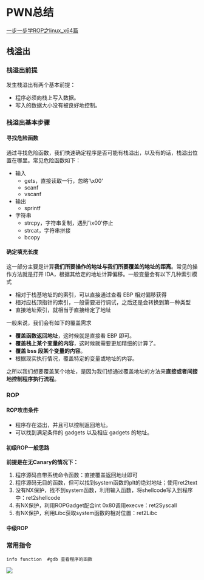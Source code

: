 # PWN总结

[一步一步学ROP之linux_x64篇](https://segmentfault.com/a/1190000007406442)

## 栈溢出



### 栈溢出前提

发生栈溢出有两个基本前提：

- 程序必须向栈上写入数据。
- 写入的数据大小没有被良好地控制。



### 栈溢出基本步骤

#### 寻找危险函数

通过寻找危险函数，我们快速确定程序是否可能有栈溢出，以及有的话，栈溢出位置在哪里。常见危险函数如下：

- 输入
  - gets，直接读取一行，忽略'\x00'
  - scanf
  - vscanf
- 输出
  - sprintf
- 字符串
  - strcpy，字符串复制，遇到'\x00'停止
  - strcat，字符串拼接
  - bcopy

#### 确定填充长度

这一部分主要是计算**我们所要操作的地址与我们所要覆盖的地址的距离**。常见的操作方法就是打开 IDA，根据其给定的地址计算偏移。一般变量会有以下几种索引模式

- 相对于栈基地址的的索引，可以直接通过查看 EBP 相对偏移获得
- 相对应栈顶指针的索引，一般需要进行调试，之后还是会转换到第一种类型
- 直接地址索引，就相当于直接给定了地址

一般来说，我们会有如下的覆盖需求

- **覆盖函数返回地址**，这时候就是直接看 EBP 即可。
- **覆盖栈上某个变量的内容**，这时候就需要更加精细的计算了。
- **覆盖 bss 段某个变量的内容**。
- 根据现实执行情况，覆盖特定的变量或地址的内容。

之所以我们想要覆盖某个地址，是因为我们想通过覆盖地址的方法来**直接或者间接地控制程序执行流程**。



### ROP

#### ROP攻击条件

- 程序存在溢出，并且可以控制返回地址。
- 可以找到满足条件的 gadgets 以及相应 gadgets 的地址。

#### 初级ROP一般思路

**前提是在无Canary的情况下：**

1. 程序源码自带系统命令函数：直接覆盖返回地址即可
2. 程序源码无目的函数，但可以找到system函数的plt的绝对地址；使用ret2text
3. 没有NX保护，找不到system函数，利用输入函数，将shellcode写入到程序中：ret2shellcode
4. 有NX保护，利用ROPGadget配合int 0x80调用execve：ret2Syscall
5. 有NX保护，利用Libc获取system函数的相对位置：ret2Libc



#### 中级ROP













### 常用指令

```
info function  #gdb 查看程序的函数
```

![](https://ms-study.oss-cn-chengdu.aliyuncs.com/Binary_study/RE/Snipaste_2021-06-24_20-36-10.png)

